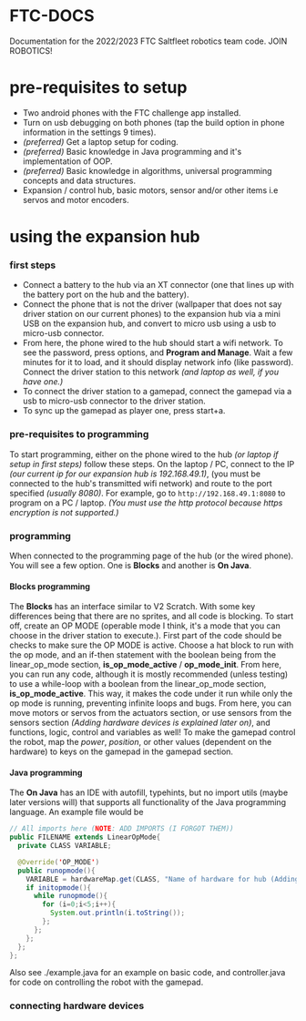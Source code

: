 # FTC-DOCS
Documentation for the 2022/2023 FTC Saltfleet robotics team code.
JOIN ROBOTICS!
# pre-requisites to setup
* Two android phones with the FTC challenge app installed.
* Turn on usb debugging on both phones (tap the build option in phone information in the settings 9 times).
* *(preferred)* Get a laptop setup for coding.
* *(preferred)* Basic knowledge in Java programming and it's implementation of OOP.
* *(preferred)* Basic knowledge in algorithms, universal programming concepts and data structures.
* Expansion / control hub, basic motors, sensor and/or other items i.e servos and motor encoders.
# using the expansion hub
### first steps
  - Connect a battery to the hub via an XT connector (one that lines up with the battery port on the hub and the battery).
  - Connect the phone that is not the driver (wallpaper that does not say driver station on our current phones) to the expansion hub via a mini USB on the expansion hub, and convert to micro usb using a usb to micro-usb connector.
  - From here, the phone wired to the hub should start a wifi network. To see the password, press options, and **Program and Manage**. Wait a few minutes for it to load, and it should display network info (like password). Connect the driver station to this network *(and laptop as well, if you have one.)*
  - To connect the driver station to a gamepad, connect the gamepad via a usb to micro-usb connector to the driver station.
  - To sync up the gamepad as player one, press start+a.
### pre-requisites to programming
To start programming, either on the phone wired to the hub *(or laptop if setup in first steps)* follow these steps.
On the laptop / PC, connect to the IP *(our current ip for our expansion  hub is 192.168.49.1)*, (you must be connected to the hub's transmitted wifi network) and route to the port specified *(usually 8080)*. For example, go to `http://192.168.49.1:8080` to program on a PC / laptop. *(You must use the http protocol because https encryption is not supported.)*
### programming
When connected to the programming page of the hub (or the wired phone). You will see a few option. One is **Blocks** and another is **On Java**.
#### Blocks programming
  The **Blocks** has an interface similar to V2 Scratch. With some key differences being that there are no sprites, and all code is blocking.
  To start off, create an OP MODE (operable mode I think, it's a mode that you can choose in the driver station to execute.).
  First part of the code should be checks to make sure the OP MODE is active. Choose a hat block to run with the op mode, and an if-then statement with the boolean being from the linear_op_mode section, **is_op_mode_active** / **op_mode_init**.
  From here, you can run any code, although it is mostly recommended (unless testing) to use a while-loop with a boolean from the linear_op_mode section, **is_op_mode_active**.
  This way, it makes the code under it run while only the op mode is running, preventing infinite loops and bugs.
  From here, you can move motors or servos from the actuators section, or use sensors from the sensors section *(Adding hardware devices is explained later on)*, and functions, logic, control and variables as well!
  To make the gamepad control the robot, map the *power*, *position*, or other values (dependent on the hardware) to keys on the gamepad in the gamepad section.
#### Java programming
  The **On Java** has an IDE with autofill, typehints, but no import utils (maybe later versions will) that supports all functionality of the Java programming language.
  An example file would be
  ```java
  // All imports here (NOTE: ADD IMPORTS (I FORGOT THEM))
  public FILENAME extends LinearOpMode{
    private CLASS VARIABLE;
  
    @Override('OP_MODE')
    public runopmode(){
      VARIABLE = hardwareMap.get(CLASS, "Name of hardware for hub (Adding hardware devices is explained later on)");
      if initopmode(){
        while runopmode(){
          for (i=0;i<5;i++){
            System.out.println(i.toString());
          };
        };
      };
    };  
};
  ```
  Also see ./example.java for an example on basic code, and controller.java for code on controlling the robot with the gamepad.
####
### connecting hardware devices
  
